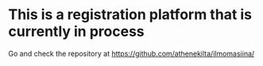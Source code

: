 # This is a registration platform that is currently in process

Go and check the repository at https://github.com/athenekilta/ilmomasiina/
